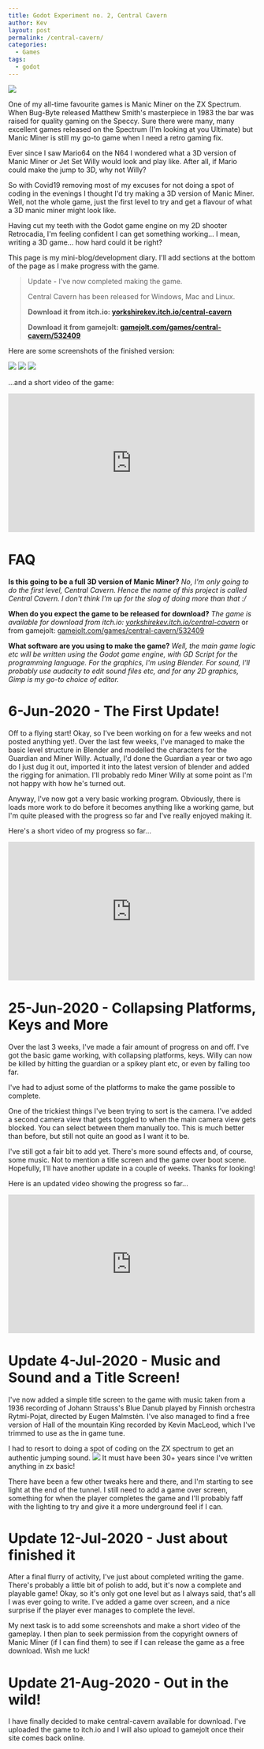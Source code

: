 ```yaml
---
title: Godot Experiment no. 2, Central Cavern
author: Kev
layout: post
permalink: /central-cavern/
categories:
  - Games
tags:
  - godot
---
```

![](/images/central-cavern/screenshot1.png)

One of my all-time favourite games is Manic Miner on the ZX Spectrum. When Bug-Byte released Matthew Smith's masterpiece in 1983 the bar was raised for quality gaming on the Speccy. Sure there were many, many excellent games released on the Spectrum (I'm looking at you Ultimate) but Manic Miner is still my go-to game when I need a retro gaming fix.

Ever since I saw Mario64 on the N64 I wondered what a 3D version of Manic Miner or Jet Set Willy would look and play like. After all, if Mario could make the jump to 3D, why not Willy?

So with Covid19 removing most of my excuses for not doing a spot of coding in the evenings I thought I'd try making a 3D version of Manic Miner. Well, not the whole game, just the first level to try and get a flavour of what a 3D manic miner might look like.

Having cut my teeth with the Godot game engine on my 2D shooter Retrocadia, I'm feeling confident I can get something working... I mean, writing a 3D game... how hard could it be right?

This page is my mini-blog/development diary. I'll add sections at the bottom of the page as I make progress with the game.
>
> Update - I've now completed making the game.
>
> Central Cavern has been released for Windows, Mac and Linux.
> 
> **Download it from itch.io: [yorkshirekev.itch.io/central-cavern](https://yorkshirekev.itch.io/central-cavern)**
>
>**Download it from gamejolt: [gamejolt.com/games/central-cavern/532409](https://gamejolt.com/games/central-cavern/532409)**
>

Here are some screenshots of the finished version:

![](/images/central-cavern/screenshot3.png)
![](/images/central-cavern/screenshot2.png)
![](/images/central-cavern/screenshot4.png)

...and a short video of the game:

<div class="embed-container">
  <iframe
      src="https://player.vimeo.com/video/439503171"
      width="500"
      height="281"
      frameborder="0"
      webkitallowfullscreen
      mozallowfullscreen
      allowfullscreen>
  </iframe>
</div>



# FAQ #
**Is this going to be a full 3D version of Manic Miner?**
*No, I'm only going to do the first level, Central Cavern. Hence the name of this project is called Central Cavern.
I don't think I'm up for the slog of doing more than that :/*

**When do you expect the game to be released for download?**
*The game is available for download from itch.io: [yorkshirekev.itch.io/central-cavern](https://yorkshirekev.itch.io/central-cavern)* or from gamejolt: [gamejolt.com/games/central-cavern/532409](https://gamejolt.com/games/central-cavern/532409)

**What software are you using to make the game?**
*Well, the main game logic etc will be written using the Godot game engine, with GD Script for the programming language.
For the graphics, I'm using Blender. For sound, I'll probably use audacity to edit sound files etc, and for any 2D graphics, Gimp is my go-to choice of editor.*


# 6-Jun-2020 - The First Update! #
Off to a flying start! Okay, so I've been working on for a few weeks and not posted anything yet!. Over the last few weeks, I've managed to make the basic level structure in Blender and modelled the characters for the Guardian and Miner Willy. Actually, I'd done the Guardian a year or two ago do I just dug it out, imported it into the latest version of blender and added the rigging for animation. I'll probably redo Miner Willy at some point as I'm not happy with how he's turned out.

Anyway, I've now got a very basic working program. Obviously, there is loads more work to do before it becomes anything like a working game, but I'm quite pleased with the progress so far and I've really enjoyed making it.

Here's a short video of my progress so far...

<div class="embed-container">
  <iframe
      src="https://player.vimeo.com/video/428592264"
      width="500"
      height="281"
      frameborder="0"
      webkitallowfullscreen
      mozallowfullscreen
      allowfullscreen>
  </iframe>
</div>


# 25-Jun-2020 - Collapsing Platforms, Keys and More #
Over the last 3 weeks, I've made a fair amount of progress on and off. I've got the basic game working, with collapsing platforms, keys. Willy can now be killed by hitting the guardian or a spikey plant etc, or even by falling too far.

I've had to adjust some of the platforms to make the game possible to complete.

One of the trickiest things I've been trying to sort is the camera. I've added a second camera view that gets toggled to when the main camera view gets blocked. You can select between them manually too. This is much better than before, but still not quite an good as I want it to be.

I've still got a fair bit to add yet. There's more sound effects and, of course, some music. Not to mention a title screen and the game over boot scene. Hopefully, I'll have another update in a couple of weeks. Thanks for looking!

Here is an updated video showing the progress so far...

<div class="embed-container">
  <iframe
      src="https://player.vimeo.com/video/432599450"
      width="500"
      height="281"
      frameborder="0"
      webkitallowfullscreen
      mozallowfullscreen
      allowfullscreen>
  </iframe>
</div>


# Update 4-Jul-2020 - Music and Sound and a Title Screen! #
I've now added a simple title screen to the game with music taken from a 1936 recording of Johann Strauss's Blue Danub played by Finnish orchestra Rytmi-Pojat, directed by Eugen Malmstén. I've also managed to find a free version of Hall of the mountain King recorded by Kevin MacLeod, which I've trimmed to use as the in game tune.

I had to resort to doing a spot of coding on the ZX spectrum to get an authentic jumping sound.
![](/images/central-cavern/jump-code-zxbasic.png)
It must have been 30+ years since I've written anything in zx basic!

There have been a few other tweaks here and there, and I'm starting to see light at the end of the tunnel. I still need to add a game over screen, something for when the player completes the game and I'll probably faff with the lighting to try and give it a more underground feel if I can.

# Update 12-Jul-2020 - Just about finished it #
After a final flurry of activity, I've just about completed writing the game. There's probably a little bit of polish to add, but it's now a complete and playable game! Okay, so it's only got one level but as I always said, that's all I was ever going to write. I've added a game over screen, and a nice surprise if the player ever manages to complete the level.

My next task is to add some screenshots and make a short video of the gameplay. I then plan to seek permission from the copyright owners of Manic Miner (if I can find them) to see if I can release the game as a free download. Wish me luck!

# Update 21-Aug-2020 - Out in the wild! #
I have finally decided to make central-cavern available for download. I've uploaded the game to itch.io and I will also upload to gamejolt once their site comes back online.